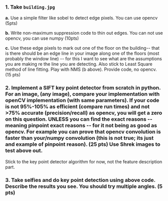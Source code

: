 ### 1. Take `building.jpg`

   **a.** Use a simple filter like sobel to detect edge pixels. You can use opencv  (5pts)

   **b.** Write  non-maximum suppression code to thin out edges. You can not use opencv, you can use numpy (10pts)

   **c.** Use these edge pixels to mark out one of the floor on the building-- that is there should be an edge line in your image along one of the floors (most probably the window line) -- for this I want to see what are the assumptions you are making re the line you are detecting. Also stick to Least Square method of line fitting. Play with NMS (b above). Provide code, no opencv. (15 pts) 

### 2. Implement a SIFT key point detector from scratch in python. For an image, (any image), compare your implementation with openCV implementation (with same parameters). If your code is not 95%-105% as efficient (compare run times) and not >75% accurate (precision/recall) as opencv, you will get a zero on this question. UNLESS you can find the exact reasons -- meaning pinpoint exact reasons -- for it not being as good as opencv. For example you can prove that opencv convolution is faster than your/numpy convolution (this is not true; its just and example of pinpoint reason). (25 pts) Use Shrek images to test above out.  
Stick to the key point detector algorithm for now, not the feature description part. 

### 3. Take selfies and do key point detection using above code. Describe the results you see. You should try multiple angles. (5 pts)